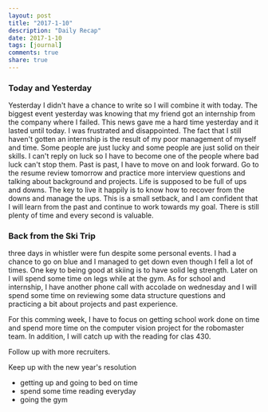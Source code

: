 ```yaml
---
layout: post
title: "2017-1-10"
description: "Daily Recap"
date: 2017-1-10
tags: [journal]
comments: true
share: true
---
```


### Today and Yesterday

Yesterday I didn't have a chance to write so I will combine it with today. 
The biggest event yesterday was knowing that my friend got an internship from
the company where I failed. This news gave me a hard time yesterday and it lasted 
until today. I was frustrated and disappointed. The fact that I still haven't gotten 
an internship is the result of my poor management of myself and time. Some people are just 
lucky and some people are just solid on their skills. I can't reply on luck so I have to 
become one of the people where bad luck can't stop them. Past is past, I have to 
move on and look forward. Go to the resume review tomorrow and practice more interview questions 
and talking about background and projects. Life is supposed to be full of ups and downs. The key to 
live it happily is to know how to recover from the downs and manage the ups. This is a small 
setback, and I am confident that I will learn from the past and continue to work towards my goal. 
There is still plenty of time and every second is valuable. 

### Back from the Ski Trip

three days in whistler were fun despite some personal events. I had a chance to go on blue and I managed 
to get down even though I fell a lot of times. One key to being good at skiing is to have solid 
leg strength. Later on I will spend some time on legs while at the gym. As for school and internship, I 
have another phone call with accolade on wednesday and I will spend some time on reviewing some data 
structure questions and practicing a bit about projects and past experience. 

For this comming week, I have to focus on getting school work done on time and spend more time on the computer 
vision project for the robomaster team. In addition, I will catch up with the reading for clas 430. 

Follow up with more recruiters. 

Keep up with the new year's resolution
* getting up and going to bed on time
* spend some time reading everyday 
* going the gym